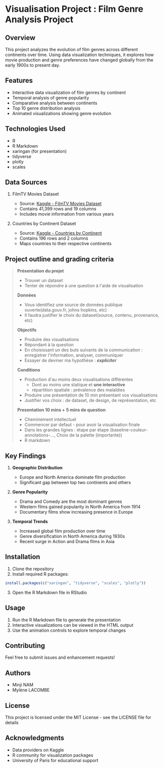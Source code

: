 # Visualisation Project : Film Genre Analysis Project

## Overview
This project analyzes the evolution of film genres across different continents over time. 
Using data visualization techniques, it explores how movie production and genre preferences have changed globally from the early 1900s to present day.

## Features
- Interactive data visualization of film genres by continent
- Temporal analysis of genre popularity
- Comparative analysis between continents
- Top 10 genre distribution analysis
- Animated visualizations showing genre evolution

## Technologies Used
- R
- R Markdown
- xaringan (for presentation)
- tidyverse
- plotly
- scales

## Data Sources
1. FilmTV Movies Dataset
   - Source: [Kaggle - FilmTV Movies Dataset](https://www.kaggle.com/datasets/stefanoleone992/filmtv-movies-dataset/data)
   - Contains 41,399 rows and 19 columns
   - Includes movie information from various years

2. Countries by Continent Dataset
   - Source: [Kaggle - Countries by Continent](https://www.kaggle.com/datasets/hserdaraltan/countries-by-continent)
   - Contains 196 rows and 2 columns
   - Maps countries to their respective continents

## Project outline and grading criteria
> **Présentation du projet**
> - Trouver un dataset 
> - Tenter de répondre à une question à l'aide de visualisation 
>
> **Données** 
>- Vous identifiez une source de données publique ouverte(data.gouv.fr, johns hopkins, etc)
>- Il faudra justifier le choix du dataset(source, contenu, provenance, etc)
>
> **Objectifs**
>- Produire des visualisations
>- Répondant à la question
>- En choisissant un des buts suivants de la communication : enregistrer l'information, analyser, communiquer
>- Essayer de deviner ma hypothèse : ***expliciter***
>  
> **Conditions**
> - Production d'au moins deux visualisations différentes
> 	- Dont au moins une statique et **une interactive**
> 	- répartition spatiale : prévalence des malaldies
> - Produire une présentation de 10 min présentant vos visualisations
> - Justifier vos choix : de dataset, de design, de représentation, etc
>  
>  **Presentation 10 mins + 5 mins de question**
>  - Cheminement intellectuel
>  - Commencer par defaut - pour avoir la visualisation finale
>  - Dans les grandes lignes : étape par étape (baseline-couleur-annotations-..., Choix de la palette (importante))
>  - R markdown

## Key Findings
1. **Geographic Distribution**
   - Europe and North America dominate film production
   - Significant gap between top two continents and others

2. **Genre Popularity**
   - Drama and Comedy are the most dominant genres
   - Western films gained popularity in North America from 1914
   - Documentary films show increasing presence in Europe

3. **Temporal Trends**
   - Increased global film production over time
   - Genre diversification in North America during 1930s
   - Recent surge in Action and Drama films in Asia

## Installation
1. Clone the repository
2. Install required R packages:
```R
install.packages(c("xaringan", "tidyverse", "scales", "plotly"))
```
3. Open the R Markdown file in RStudio

## Usage
1. Run the R Markdown file to generate the presentation
2. Interactive visualizations can be viewed in the HTML output
3. Use the animation controls to explore temporal changes

## Contributing
Feel free to submit issues and enhancement requests!

## Authors
- Minji NAM
- Mylène LACOMBE

## License
This project is licensed under the MIT License - see the LICENSE file for details

## Acknowledgments
- Data providers on Kaggle
- R community for visualization packages
- University of Paris for educational support
